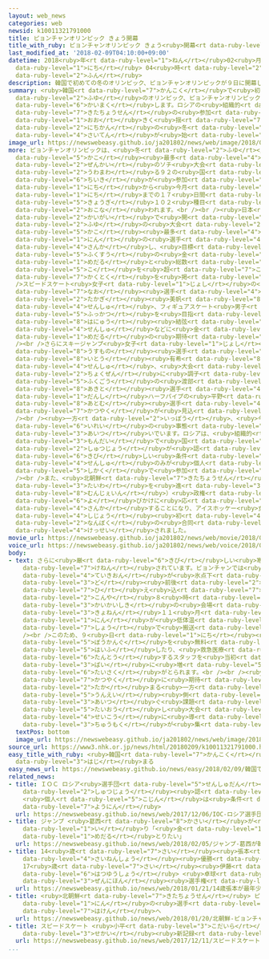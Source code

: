 ```yaml
---
layout: web_news
categories: web
newsid: k10011321791000
title: ピョンチャンオリンピック きょう開幕
title_with_ruby: ピョンチャンオリンピック きょう<ruby>開幕<rt data-ruby-level="6">かいまく</rt></ruby>
last_modified_at: '2018-02-09T04:10:00+09:00'
datetime: 2018<ruby>年<rt data-ruby-level="1">ねん</rt></ruby>02<ruby>月<rt data-ruby-level="1">がつ</rt></ruby>09<ruby>日<rt
  data-ruby-level="1">にち</rt></ruby> 04<ruby>時<rt data-ruby-level="2">じ</rt></ruby>10<ruby>分<rt
  data-ruby-level="2">ふん</rt></ruby>
description: 韓国で初めての冬のオリンピック、ピョンチャンオリンピックが９日に開幕します。ロシアの組織的なドーピングや北朝鮮の参加をめぐって大きく揺れるなか、１７日間の冬の祭典が始まります。
summary: <ruby>韓国<rt data-ruby-level="7">かんこく</rt></ruby>で<ruby>初<rt data-ruby-level="4">はじ</rt></ruby>めての<ruby>冬<rt
  data-ruby-level="2">ふゆ</rt></ruby>のオリンピック、ピョンチャンオリンピックが９<ruby>日<rt data-ruby-level="1">にち</rt></ruby>に<ruby>開幕<rt
  data-ruby-level="6">かいまく</rt></ruby>します。ロシアの<ruby>組織的<rt data-ruby-level="5">そしきてき</rt></ruby>なドーピングや<ruby>北朝鮮<rt
  data-ruby-level="7">きたちょうせん</rt></ruby>の<ruby>参加<rt data-ruby-level="4">さんか</rt></ruby>をめぐって<ruby>大<rt
  data-ruby-level="1">おお</rt></ruby>きく<ruby>揺<rt data-ruby-level="7">ゆ</rt></ruby>れるなか、１７<ruby>日間<rt
  data-ruby-level="2">にちかん</rt></ruby>の<ruby>冬<rt data-ruby-level="2">ふゆ</rt></ruby>の<ruby>祭典<rt
  data-ruby-level="4">さいてん</rt></ruby>が<ruby>始<rt data-ruby-level="3">はじ</rt></ruby>まります。
image_url: https://newswebeasy.github.io/ja201802/news/web/image/2018/02/09/K10011321791_1802090147_1802090410_01_02.jpg
more: ピョンチャンオリンピックは、<ruby>冬<rt data-ruby-level="2">ふゆ</rt></ruby>の<ruby>大会<rt data-ruby-level="2">たいかい</rt></ruby>で<ruby>過去<rt
  data-ruby-level="5">かこ</rt></ruby><ruby>最多<rt data-ruby-level="4">さいた</rt></ruby>だった<ruby>前回<rt
  data-ruby-level="2">ぜんかい</rt></ruby>のソチ<ruby>大会<rt data-ruby-level="2">たいかい</rt></ruby>を<ruby>上回<rt
  data-ruby-level="2">うわまわ</rt></ruby>る９２の<ruby>国<rt data-ruby-level="2">くに</rt></ruby>と<ruby>地域<rt
  data-ruby-level="6">ちいき</rt></ruby>が<ruby>参加<rt data-ruby-level="4">さんか</rt></ruby>し、９<ruby>日<rt
  data-ruby-level="1">にち</rt></ruby>から<ruby>今月<rt data-ruby-level="2">こんげつ</rt></ruby>２５<ruby>日<rt
  data-ruby-level="1">にち</rt></ruby>までの１７<ruby>日間<rt data-ruby-level="2">にちかん</rt></ruby>にわたって７<ruby>競技<rt
  data-ruby-level="5">きょうぎ</rt></ruby>１０２<ruby>種目<rt data-ruby-level="4">しゅもく</rt></ruby>が<ruby>行<rt
  data-ruby-level="2">おこな</rt></ruby>われます。<br /><br /><ruby>日本<rt data-ruby-level="1">にっぽん</rt></ruby>からは、<ruby>海外<rt
  data-ruby-level="2">かいがい</rt></ruby>で<ruby>開<rt data-ruby-level="3">ひら</rt></ruby>かれた<ruby>冬<rt
  data-ruby-level="2">ふゆ</rt></ruby>の<ruby>大会<rt data-ruby-level="2">たいかい</rt></ruby>で<ruby>過去<rt
  data-ruby-level="5">かこ</rt></ruby><ruby>最多<rt data-ruby-level="4">さいた</rt></ruby>の１２４<ruby>人<rt
  data-ruby-level="1">にん</rt></ruby>の<ruby>選手<rt data-ruby-level="4">せんしゅ</rt></ruby>が<ruby>参加<rt
  data-ruby-level="4">さんか</rt></ruby>し、<ruby>目標<rt data-ruby-level="4">もくひょう</rt></ruby>に、<ruby>複数<rt
  data-ruby-level="5">ふくすう</rt></ruby>の<ruby>金<rt data-ruby-level="1">きん</rt></ruby><ruby>メダル<rt
  data-ruby-level="1">めだる</rt></ruby>と<ruby>総数<rt data-ruby-level="5">そうすう</rt></ruby>で８<ruby>個<rt
  data-ruby-level="5">こ</rt></ruby>を<ruby>超<rt data-ruby-level="7">こ</rt></ruby>えるメダル<ruby>獲得<rt
  data-ruby-level="7">かくとく</rt></ruby>を<ruby>掲<rt data-ruby-level="7">かか</rt></ruby>げています。<br
  />スピードスケート<ruby>女子<rt data-ruby-level="1">じょし</rt></ruby>の<ruby>小平<rt data-ruby-level="3">こだいら</rt></ruby><ruby>奈緒<rt
  data-ruby-level="7">なお</rt></ruby><ruby>選手<rt data-ruby-level="4">せんしゅ</rt></ruby>や<ruby>高木<rt
  data-ruby-level="2">たかぎ</rt></ruby><ruby>美帆<rt data-ruby-level="8">みほ</rt></ruby><ruby>選手<rt
  data-ruby-level="4">せんしゅ</rt></ruby>、フィギュアスケート<ruby>男子<rt data-ruby-level="1">だんし</rt></ruby>でケガから<ruby>復活<rt
  data-ruby-level="5">ふっかつ</rt></ruby>を<ruby>目指<rt data-ruby-level="3">めざ</rt></ruby>す<ruby>羽生<rt
  data-ruby-level="8">はにゅう</rt></ruby><ruby>結弦<rt data-ruby-level="7">ゆづる</rt></ruby><ruby>選手<rt
  data-ruby-level="4">せんしゅ</rt></ruby>などに<ruby>金<rt data-ruby-level="1">きん</rt></ruby><ruby>メダル<rt
  data-ruby-level="1">めだる</rt></ruby>の<ruby>期待<rt data-ruby-level="3">きたい</rt></ruby>がかかります。<br
  /><br />さらにスキージャンプ<ruby>女子<rt data-ruby-level="1">じょし</rt></ruby>の<ruby>高梨<rt data-ruby-level="7">たかなし</rt></ruby><ruby>羅<rt
  data-ruby-level="8">うすもの</rt></ruby><ruby>選手<rt data-ruby-level="4">せんしゅ</rt></ruby>や<ruby>伊藤<rt
  data-ruby-level="8">いとう</rt></ruby><ruby>有希<rt data-ruby-level="8">ゆき</rt></ruby><ruby>選手<rt
  data-ruby-level="4">せんしゅ</rt></ruby>、<ruby>大会<rt data-ruby-level="2">たいかい</rt></ruby><ruby>直前<rt
  data-ruby-level="2">ちょくぜん</rt></ruby>に<ruby>調子<rt data-ruby-level="3">ちょうし</rt></ruby>をあげてきたノルディック<ruby>複合<rt
  data-ruby-level="5">ふくごう</rt></ruby>の<ruby>渡部<rt data-ruby-level="8">わたべ</rt></ruby><ruby>暁斗<rt
  data-ruby-level="8">あきと</rt></ruby><ruby>選手<rt data-ruby-level="4">せんしゅ</rt></ruby>、スノーボード、<ruby>男子<rt
  data-ruby-level="1">だんし</rt></ruby>ハーフパイプの<ruby>平野<rt data-ruby-level="3">ひらの</rt></ruby><ruby>歩夢<rt
  data-ruby-level="8">あとむ</rt></ruby><ruby>選手<rt data-ruby-level="4">せんしゅ</rt></ruby>に<ruby>活躍<rt
  data-ruby-level="7">かつやく</rt></ruby>が<ruby>見込<rt data-ruby-level="7">みこ</rt></ruby>まれます。<br
  /><br /><ruby>一方<rt data-ruby-level="2">いっぽう</rt></ruby>、<ruby>今大会<rt data-ruby-level="2">こんたいかい</rt></ruby>は、<ruby>異例<rt
  data-ruby-level="6">いれい</rt></ruby>の<ruby>事態<rt data-ruby-level="5">じたい</rt></ruby>も<ruby>相次<rt
  data-ruby-level="3">あいつ</rt></ruby>いでいます。ロシアは、<ruby>組織的<rt data-ruby-level="5">そしきてき</rt></ruby>なドーピング<ruby>問題<rt
  data-ruby-level="3">もんだい</rt></ruby>で<ruby>国<rt data-ruby-level="2">くに</rt></ruby>としての<ruby>出場<rt
  data-ruby-level="2">しゅつじょう</rt></ruby>が<ruby>認<rt data-ruby-level="6">みと</rt></ruby>められず、<ruby>厳<rt
  data-ruby-level="6">きび</rt></ruby>しい<ruby>条件<rt data-ruby-level="5">じょうけん</rt></ruby>をクリアした<ruby>選手<rt
  data-ruby-level="4">せんしゅ</rt></ruby>のみが<ruby>個人<rt data-ruby-level="5">こじん</rt></ruby><ruby>資格<rt
  data-ruby-level="5">しかく</rt></ruby>で<ruby>参加<rt data-ruby-level="4">さんか</rt></ruby>することになりました。<br
  /><br />また、<ruby>北朝鮮<rt data-ruby-level="7">きたちょうせん</rt></ruby>も<ruby>南北<rt data-ruby-level="2">なんぼく</rt></ruby><ruby>対話<rt
  data-ruby-level="3">たいわ</rt></ruby>を<ruby>進<rt data-ruby-level="3">すす</rt></ruby>めたいムン・ジェイン（<ruby>文在寅<rt
  data-ruby-level="8">むんじぇいん</rt></ruby>）<ruby>政権<rt data-ruby-level="6">せいけん</rt></ruby>の<ruby>呼<rt
  data-ruby-level="6">よ</rt></ruby>びかけに<ruby>応<rt data-ruby-level="5">おう</rt></ruby>じて<ruby>参加<rt
  data-ruby-level="4">さんか</rt></ruby>することになり、アイスホッケー<ruby>女子<rt data-ruby-level="1">じょし</rt></ruby>では、オリンピック<ruby>史上<rt
  data-ruby-level="4">しじょう</rt></ruby><ruby>初<rt data-ruby-level="4">はじ</rt></ruby>めてとなる<ruby>南北<rt
  data-ruby-level="2">なんぼく</rt></ruby>の<ruby>合同<rt data-ruby-level="2">ごうどう</rt></ruby>チームが<ruby>結成<rt
  data-ruby-level="4">けっせい</rt></ruby>されました。
movie_url: https://newswebeasy.github.io/ja201802/news/web/movie/2018/02/09/k10011321791_201802090450_201802090453.mp4
voice_url: https://newswebeasy.github.io/ja201802/news/web/voice/2018/02/09/k10011321791_201802090450_201802090453.mp3
body:
- text: さらに<ruby>厳<rt data-ruby-level="6">きび</rt></ruby>しい<ruby>寒<rt data-ruby-level="3">さむ</rt></ruby>さも<ruby>懸念<rt
    data-ruby-level="7">けねん</rt></ruby>されています。ピョンチャンでは<ruby>最<rt data-ruby-level="4">さい</rt></ruby><ruby>低気温<rt
    data-ruby-level="4">ていきおん</rt></ruby>が<ruby>氷点下<rt data-ruby-level="3">ひょうてんか</rt></ruby>２０<ruby>度<rt
    data-ruby-level="3">ど</rt></ruby><ruby>前後<rt data-ruby-level="2">ぜんご</rt></ruby>まで<ruby>冷<rt
    data-ruby-level="7">ひ</rt></ruby>え<ruby>込<rt data-ruby-level="7">こ</rt></ruby>むこともあり、<ruby>今夜<rt
    data-ruby-level="2">こんや</rt></ruby>８<ruby>時<rt data-ruby-level="2">じ</rt></ruby>からの<ruby>開会式<rt
    data-ruby-level="3">かいかいしき</rt></ruby>の<ruby>会場<rt data-ruby-level="2">かいじょう</rt></ruby>では<ruby>去年<rt
    data-ruby-level="3">きょねん</rt></ruby>１１<ruby>月<rt data-ruby-level="1">がつ</rt></ruby>のテストイベントで６<ruby>人<rt
    data-ruby-level="1">にん</rt></ruby>が<ruby>低体温<rt data-ruby-level="4">ていたいおん</rt></ruby><ruby>症<rt
    data-ruby-level="7">しょう</rt></ruby>で<ruby>搬送<rt data-ruby-level="7">はんそう</rt></ruby>されました。<br
    /><br />このため、９<ruby>日<rt data-ruby-level="1">にち</rt></ruby><ruby>夜<rt data-ruby-level="2">よる</rt></ruby>は<ruby>防寒具<rt
    data-ruby-level="5">ぼうかんぐ</rt></ruby>を<ruby>無料<rt data-ruby-level="4">むりょう</rt></ruby><ruby>配布<rt
    data-ruby-level="5">はいふ</rt></ruby>したり、<ruby>救急医療<rt data-ruby-level="7">きゅうきゅういりょう</rt></ruby>を<ruby>担当<rt
    data-ruby-level="6">たんとう</rt></ruby>するスタッフを<ruby>当初<rt data-ruby-level="4">とうしょ</rt></ruby>の３<ruby>倍<rt
    data-ruby-level="3">ばい</rt></ruby>に<ruby>増<rt data-ruby-level="5">ふ</rt></ruby>やしたりするなどの<ruby>対策<rt
    data-ruby-level="6">たいさく</rt></ruby>がとられます。<br /><br /><ruby>選手<rt data-ruby-level="4">せんしゅ</rt></ruby>たちの<ruby>活躍<rt
    data-ruby-level="7">かつやく</rt></ruby>に<ruby>期待<rt data-ruby-level="3">きたい</rt></ruby>が<ruby>高<rt
    data-ruby-level="2">たか</rt></ruby>まる<ruby>一方<rt data-ruby-level="2">いっぽう</rt></ruby>で、<ruby>運営<rt
    data-ruby-level="5">うんえい</rt></ruby><ruby>側<rt data-ruby-level="4">がわ</rt></ruby>が<ruby>相次<rt
    data-ruby-level="3">あいつ</rt></ruby>ぐ<ruby>課題<rt data-ruby-level="4">かだい</rt></ruby>にどう<ruby>対応<rt
    data-ruby-level="5">たいおう</rt></ruby>し<ruby>大会<rt data-ruby-level="2">たいかい</rt></ruby>を<ruby>成功<rt
    data-ruby-level="4">せいこう</rt></ruby>に<ruby>導<rt data-ruby-level="5">みちび</rt></ruby>けるのかにも<ruby>注目<rt
    data-ruby-level="3">ちゅうもく</rt></ruby>が<ruby>集<rt data-ruby-level="3">あつ</rt></ruby>まっています。
  textPos: bottom
  image_url: https://newswebeasy.github.io/ja201802/news/web/image/2018/02/09/K10011321791_1802090450_1802090454_01_04.jpg
source_url: https://www3.nhk.or.jp/news/html/20180209/k10011321791000.html
easy_title_with_ruby: <ruby>韓国<rt data-ruby-level="7">かんこく</rt></ruby>でピョンチャンオリンピックが<ruby>始<rt
  data-ruby-level="3">はじ</rt></ruby>まる
easy_news_url: https://newswebeasy.github.io/news/easy/2018/02/09/韓国でピョンチャンオリンピックが始まる
related_news:
- title: ＩＯＣ ロシア<ruby>選手団<rt data-ruby-level="5">せんしゅだん</rt></ruby>の<ruby>五輪<rt data-ruby-level="4">ごりん</rt></ruby><ruby>出場<rt
    data-ruby-level="2">しゅつじょう</rt></ruby><ruby>認<rt data-ruby-level="6">みと</rt></ruby>めず
    <ruby>個人<rt data-ruby-level="5">こじん</rt></ruby>は<ruby>条件<rt data-ruby-level="5">じょうけん</rt></ruby>つきで<ruby>容認<rt
    data-ruby-level="7">ようにん</rt></ruby>
  url: https://newswebeasy.github.io/news/web/2017/12/06/IOC-ロシア選手団の五輪出場認めず-個人は条件つきで容認
- title: ジャンプ <ruby>葛西<rt data-ruby-level="8">かさい</rt></ruby>が<ruby>韓国<rt data-ruby-level="7">かんこく</rt></ruby><ruby>入<rt
    data-ruby-level="1">い</rt></ruby>り「<ruby>金<rt data-ruby-level="1">きん</rt></ruby><ruby>メダル<rt
    data-ruby-level="1">めだる</rt></ruby>とりたい」
  url: https://newswebeasy.github.io/news/web/2018/02/05/ジャンプ-葛西が韓国入り金メダルとりたい
- title: 14<ruby>歳<rt data-ruby-level="7">さい</rt></ruby><ruby>張本<rt data-ruby-level="5">ちょうほん</rt></ruby>が<ruby>最年少<rt
    data-ruby-level="4">さいねんしょう</rt></ruby><ruby>優勝<rt data-ruby-level="6">ゆうしょう</rt></ruby>
    17<ruby>歳<rt data-ruby-level="7">さい</rt></ruby><ruby>伊藤<rt data-ruby-level="8">いとう</rt></ruby>も<ruby>初優勝<rt
    data-ruby-level="6">はつゆうしょう</rt></ruby> <ruby>卓球<rt data-ruby-level="7">たっきゅう</rt></ruby><ruby>全日本<rt
    data-ruby-level="3">ぜんにほん</rt></ruby><ruby>選手権<rt data-ruby-level="6">せんしゅけん</rt></ruby>
  url: https://newswebeasy.github.io/news/web/2018/01/21/14歳張本が最年少優勝-17歳伊藤も初優勝-卓球全日本選手権
- title: <ruby>北朝鮮<rt data-ruby-level="7">きたちょうせん</rt></ruby> ピョンチャン<ruby>五輪<rt data-ruby-level="4">ごりん</rt></ruby>に22<ruby>人<rt
    data-ruby-level="1">にん</rt></ruby>の<ruby>選手<rt data-ruby-level="4">せんしゅ</rt></ruby>を<ruby>派遣<rt
    data-ruby-level="7">はけん</rt></ruby>へ
  url: https://newswebeasy.github.io/news/web/2018/01/20/北朝鮮-ピョンチャン五輪に22人の選手を派遣へ
- title: スピードスケート <ruby>小平<rt data-ruby-level="3">こだいら</rt></ruby> 1000メートルで<ruby>世界<rt
    data-ruby-level="3">せかい</rt></ruby><ruby>新記録<rt data-ruby-level="4">しんきろく</rt></ruby>
  url: https://newswebeasy.github.io/news/web/2017/12/11/スピードスケート-小平-1000メートルで世界新記録
...
```

